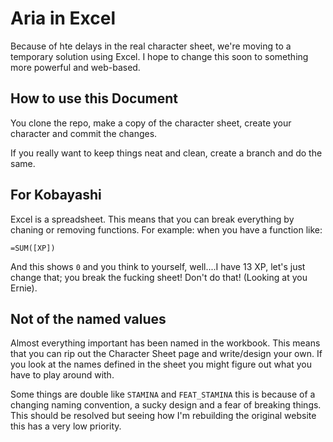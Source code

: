 # Aria in Excel

Because of hte delays in the real character sheet, we're moving to a temporary solution using Excel. I hope to change this soon 
to something more powerful and web-based.

## How to use this Document

You clone the repo, make a copy of the character sheet, create your character and commit the changes.

If you really want to keep things neat and clean, create a branch and do the same.

## For Kobayashi

Excel is a spreadsheet. This means that you can break everything by chaning or removing functions. For example:
when you have a function like:

```
=SUM([XP])
```

And this shows `0` and you think to yourself, well....I have 13 XP, let's just change that; you break the fucking sheet!
Don't do that! (Looking at you Ernie).

## Not of the named values

Almost everything important has been named in the workbook. This means that you can rip out the Character Sheet page
and write/design your own. If you look at the names defined in the sheet you might figure out what you have to play
around with.

Some things are double like `STAMINA` and `FEAT_STAMINA` this is because of a changing naming convention, a sucky design
and a fear of breaking things. This should be resolved but seeing how I'm rebuilding the original website this has a
very low priority.

